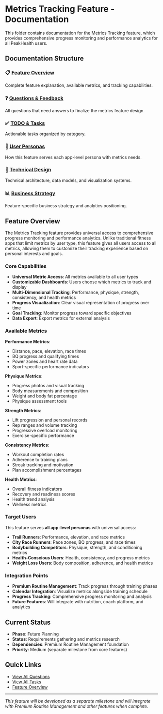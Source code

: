 # Metrics Tracking Feature - Documentation

This folder contains documentation for the Metrics Tracking feature, which provides comprehensive progress monitoring and performance analytics for all PeakHealth users.

## Documentation Structure

### 📋 [Feature Overview](./feature-overview.md)

Complete feature explanation, available metrics, and tracking capabilities.

### ❓ [Questions & Feedback](./questions.md)

All questions that need answers to finalize the metrics feature design.

### ✅ [TODO & Tasks](./todo.md)

Actionable tasks organized by category.

### 🎯 [User Personas](./user-personas.md)

How this feature serves each app-level persona with metrics needs.

### 🔧 [Technical Design](./technical-design.md)

Technical architecture, data models, and visualization systems.

### 📊 [Business Strategy](./business-strategy.md)

Feature-specific business strategy and analytics positioning.

## Feature Overview

The Metrics Tracking feature provides universal access to comprehensive progress monitoring and performance analytics. Unlike traditional fitness apps that limit metrics by user type, this feature gives all users access to all metrics, allowing them to customize their tracking experience based on personal interests and goals.

### Core Capabilities

- **Universal Metric Access**: All metrics available to all user types
- **Customizable Dashboards**: Users choose which metrics to track and display
- **Multi-Dimensional Tracking**: Performance, physique, strength, consistency, and health metrics
- **Progress Visualization**: Clear visual representation of progress over time
- **Goal Tracking**: Monitor progress toward specific objectives
- **Data Export**: Export metrics for external analysis

### Available Metrics

**Performance Metrics**:

- Distance, pace, elevation, race times
- BQ progress and qualifying times
- Power zones and heart rate data
- Sport-specific performance indicators

**Physique Metrics**:

- Progress photos and visual tracking
- Body measurements and composition
- Weight and body fat percentage
- Physique assessment tools

**Strength Metrics**:

- Lift progression and personal records
- Rep ranges and volume tracking
- Progressive overload monitoring
- Exercise-specific performance

**Consistency Metrics**:

- Workout completion rates
- Adherence to training plans
- Streak tracking and motivation
- Plan accomplishment percentages

**Health Metrics**:

- Overall fitness indicators
- Recovery and readiness scores
- Health trend analysis
- Wellness metrics

### Target Users

This feature serves **all app-level personas** with universal access:

- **Trail Runners**: Performance, elevation, and race metrics
- **City Race Runners**: Pace zones, BQ progress, and race times
- **Bodybuilding Competitors**: Physique, strength, and conditioning metrics
- **Health-Conscious Users**: Health, consistency, and progress metrics
- **Weight Loss Users**: Body composition, adherence, and health metrics

### Integration Points

- **Premium Routine Management**: Track progress through training phases
- **Calendar Integration**: Visualize metrics alongside training schedule
- **Progress Tracking**: Comprehensive progress monitoring and analysis
- **Future Features**: Will integrate with nutrition, coach platform, and analytics

## Current Status

- **Phase**: Future Planning
- **Status**: Requirements gathering and metrics research
- **Dependencies**: Premium Routine Management foundation
- **Priority**: Medium (separate milestone from core features)

## Quick Links

- [View All Questions](./questions.md)
- [View All Tasks](./todo.md)
- [Feature Overview](./feature-overview.md)

---

_This feature will be developed as a separate milestone and will integrate with Premium Routine Management and other features when complete._
